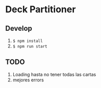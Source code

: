 # Deck Partitioner

## Develop
1. `$ npm install`
1. `$ npm run start`

## TODO
1. Loading hasta no tener todas las cartas
2. mejores errors